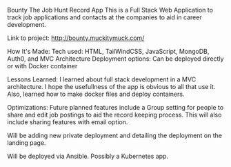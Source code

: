
Bounty 
The Job Hunt Record App
This is a Full Stack Web Application to track job applications and contacts at the companies to aid in career development.

Link to project: http://bounty.muckitymuck.com/



How It's Made:
Tech used: HTML, TailWindCSS, JavaScript, MongoDB, Auth0, and MVC Architecture
Deployment options: Can be deployed directly or with Docker container

Lessons Learned:
I learned about full stack development in a MVC architecture. I hope the usefullness of the app is obvious to all that use it.
Also, learned how to make docker files and deploy containers.

Optimizations:
Future planned features include a Group setting for people to share and edit job postings to aid the record keeping process.  This will also include sharing features with email option.

Will be adding new private deployment and detailing the deployment on the landing page.

Will be deployed via Ansible. Possibly a Kubernetes app.
